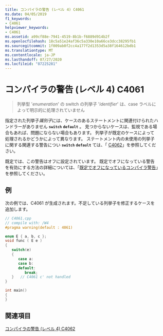 ```yaml
---
title: コンパイラの警告 (レベル 4) C4061
ms.date: 04/05/2019
f1_keywords:
- C4061
helpviewer_keywords:
- C4061
ms.assetid: a99cf88e-7941-4519-8b1b-f6889d914b2f
ms.openlocfilehash: 18c5a51e24af36c5a330e10a66ce3dcc38295fb1
ms.sourcegitcommit: 1f009ab0f2cc4a177f2d1353d5a38f164612bdb1
ms.translationtype: MT
ms.contentlocale: ja-JP
ms.lasthandoff: 07/27/2020
ms.locfileid: "87225281"
---
```

# <a name="compiler-warning-level-4-c4061"></a>コンパイラの警告 (レベル 4) C4061

> 列挙型 '*enumeration*' の switch の列挙子 '*identifier*' は、case ラベルによって明示的に処理されていません

指定された列挙子*識別子*には、ケースのあるステートメントに関連付けられたハンドラーがありません **`switch`** **`default`** 。 見つからないケースは、監視である場合もあれば、問題にならない場合もあります。 列挙子が既定のケースによって処理されるかどうかによって異なります。 ステートメント内の未使用の列挙子に関する関連する警告につい **`switch`** **`default`** ては、「 [C4062](compiler-warning-level-4-c4062.md)」を参照してください。

既定では、この警告はオフに設定されています。 既定でオフになっている警告を有効にする方法の詳細については、「[既定でオフになっているコンパイラ警告](../../preprocessor/compiler-warnings-that-are-off-by-default.md)」を参照してください。

## <a name="example"></a>例

次の例では、C4061 が生成されます。不足している列挙子を修正するケースを追加します。

```cpp
// C4061.cpp
// compile with: /W4
#pragma warning(default : 4061)

enum E { a, b, c };
void func ( E e )
{
   switch(e)
   {
      case a:
      case b:
      default:
         break;
   }   // C4061 c' not handled
}

int main()
{
}
```

## <a name="see-also"></a>関連項目

[コンパイラの警告 (レベル 4) C4062](compiler-warning-level-4-c4062.md)
